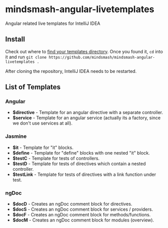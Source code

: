 # mindsmash-angular-livetemplates
Angular related live templates for IntelliJ IDEA 

## Install

Check out where to [find your templates directory](https://www.jetbrains.com/idea/help/live-templates.html). Once you found it, `cd` into it and run `git clone https://github.com/mindsmash/mindsmash-angular-livetemplates .`

After cloning the repository, IntelliJ IDEA needs to be restarted.

## List of Templates

### Angular
* **$directive** - Template for an angular directive with a separate controller.
* **$service** - Template for an angular service (actually its a factory, since we don't use services at all).

### Jasmine
* **$it** - Template for "it" blocks.
* **$define** - Template for "define" blocks with one nested "it" block.
* **$testC** - Template for tests of controllers.
* **$testD** - Template for tests of directives which contain a nested controller.
* **$testLink** - Template for tests of directives with a link function under test. 
 
### ngDoc
* **$docD** - Creates an ngDoc comment block for directives.
* **$docS** - Creates an ngDoc comment block for services / providers.
* **$docF** - Creates an ngDoc comment block for methods/functions.
* **$docM** - Creates an ngDoc comment block for modules (overview).

